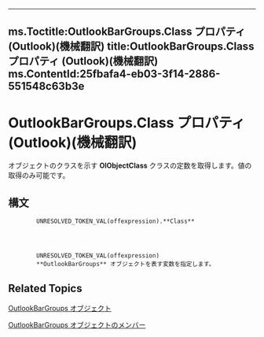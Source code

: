 

---
ms.Toctitle:OutlookBarGroups.Class プロパティ (Outlook)(機械翻訳)
title:OutlookBarGroups.Class プロパティ (Outlook)(機械翻訳)
ms.ContentId:25fbafa4-eb03-3f14-2886-551548c63b3e
---
# OutlookBarGroups.Class プロパティ (Outlook)(機械翻訳)




オブジェクトのクラスを示す **OlObjectClass** クラスの定数を取得します。値の取得のみ可能です。

## 構文

            UNRESOLVED_TOKEN_VAL(offexpression).**Class**




            UNRESOLVED_TOKEN_VAL(offexpression)
            **OutlookBarGroups** オブジェクトを表す変数を指定します。



## Related Topics

[OutlookBarGroups オブジェクト](bb5fef46-b15a-51c3-0adf-f94e9da6c921.md)

[OutlookBarGroups オブジェクトのメンバー](03d3982b-1cc8-f6ad-7964-e34a5a4505d7.md)




